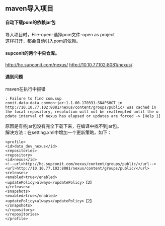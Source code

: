 ## maven导入项目

#### 自动下载pom的依赖jar包
导入项目时，File-open-选择pom文件-open as project  
这样打开，都会自动引入pom的依赖。

#### supconit的两个中央仓库。
http://hc.supconit.com/nexus/
http://10.10.77.102:8081/nexus/


#### 遇到问题

maven在执行中报错
```
: Failure to find com.sup
conit.data:data_common:jar:1.1.00.170331-SNAPSHOT in http://10.10.77.102:8081/nexus/content/groups/public/ was cached in the local repository, resolution will not be reattempted until the u
pdate interval of nexus has elapsed or updates are forced -> [Help 1]
```
原因是有些jar包没有完全下载下来，在编译中找不到jar包。  
解决方法：在setting.xml中增加一个更新策略，如下：
```
<profile>
<id>data_dev_nexus</id>
<repositories>
<repository>
<id>nexus</id>
<!--url>http://hc.supconit.com/nexus/content/groups/public/</url-->
<url>http://10.10.77.102:8081/nexus/content/groups/public/</url>
<releases>
<enabled>true</enabled>
<updatePolicy>always</updatePolicy>【2】
</releases>
<snapshots>
<enabled>true</enabled>
<updatePolicy>always</updatePolicy>【2】
</snapshots>
</repository>
</repositories>
</profile>
```
